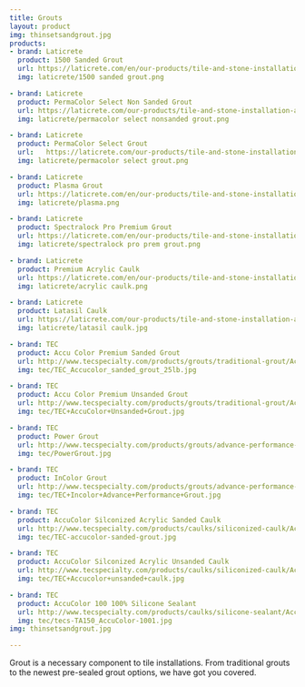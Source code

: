 ```yaml
---
title: Grouts
layout: product
img: thinsetsandgrout.jpg
products:
- brand: Laticrete
  product: 1500 Sanded Grout
  url: https://laticrete.com/en/our-products/tile-and-stone-installation-and-maintenance/grouts/cementitious-grouts/1500-sanded-grout
  img: laticrete/1500 sanded grout.png

- brand: Laticrete
  product: PermaColor Select Non Sanded Grout
  url: https://laticrete.com/our-products/tile-and-stone-installation-and-maintenance/grouts/cementitious-grouts/permacolor-select-ns-grout-base
  img: laticrete/permacolor select nonsanded grout.png

- brand: Laticrete
  product: PermaColor Select Grout
  url:   https://laticrete.com/our-products/tile-and-stone-installation-and-maintenance/grouts/cementitious-grouts/permacolor-select
  img: laticrete/permacolor select grout.png

- brand: Laticrete
  product: Plasma Grout
  url: https://laticrete.com/en/our-products/tile-and-stone-installation-and-maintenance/grouts/hybrid-grouts/plasma
  img: laticrete/plasma.png

- brand: Laticrete
  product: Spectralock Pro Premium Grout
  url: https://laticrete.com/en/our-products/tile-and-stone-installation-and-maintenance/grouts/epoxy-grouts/spectralock-pro-premium-grout
  img: laticrete/spectralock pro prem grout.png

- brand: Laticrete
  product: Premium Acrylic Caulk
  url: https://laticrete.com/en/our-products/tile-and-stone-installation-and-maintenance/caulks-and-sealants/acrylic-sealants/premium-acrylic-caulk
  img: laticrete/acrylic caulk.png

- brand: Laticrete
  product: Latasil Caulk
  url: https://laticrete.com/our-products/tile-and-stone-installation-and-maintenance/caulks-and-sealants/silicone-sealants/latasil
  img: laticrete/latasil caulk.jpg

- brand: TEC
  product: Accu Color Premium Sanded Grout
  url: http://www.tecspecialty.com/products/grouts/traditional-grout/AccuColor-Premium-Sanded-Grout.html#.V8iPNaMm6po
  img: tec/TEC_Accucolor_sanded_grout_25lb.jpg

- brand: TEC
  product: Accu Color Premium Unsanded Grout
  url: http://www.tecspecialty.com/products/grouts/traditional-grout/AccuColor-Premium-Unsanded-Grout.html#.V8iPcqMm6po
  img: tec/TEC+AccuColor+Unsanded+Grout.jpg

- brand: TEC
  product: Power Grout
  url: http://www.tecspecialty.com/products/grouts/advance-performance-grout/Power-Grout-Ultimate-Performance-Grout.html#.V8iPiaMm6po
  img: tec/PowerGrout.jpg

- brand: TEC
  product: InColor Grout
  url: http://www.tecspecialty.com/products/grouts/advance-performance-grout/incolor.html#.V8iPyaMm6po
  img: tec/TEC+Incolor+Advance+Performance+Grout.jpg

- brand: TEC
  product: AccuColor Silconized Acrylic Sanded Caulk
  url: http://www.tecspecialty.com/products/caulks/siliconized-caulk/AccuColor-Siliconized-Sanded-Acrylic-Caulk.html#.V8iRnKMm6po
  img: tec/TEC-accucolor-sanded-grout.jpg

- brand: TEC
  product: AccuColor Silconized Acrylic Unsanded Caulk
  url: http://www.tecspecialty.com/products/caulks/siliconized-caulk/AccuColor-Siliconized-Unsanded-Acrylic-Caulk.html#.V8iR8KMm6po
  img: tec/TEC+Accucolor+unsanded+caulk.jpg

- brand: TEC
  product: AccuColor 100 100% Silicone Sealant
  url: http://www.tecspecialty.com/products/caulks/silicone-sealant/AccuColor-100-100-Silicone-Sealant.html#.V8iSEaMm6po
  img: tec/tecs-TA150_AccuColor-1001.jpg
img: thinsetsandgrout.jpg

---
```


Grout is a necessary component to tile installations.  From traditional grouts to the newest pre-sealed grout options, we have got you covered.
